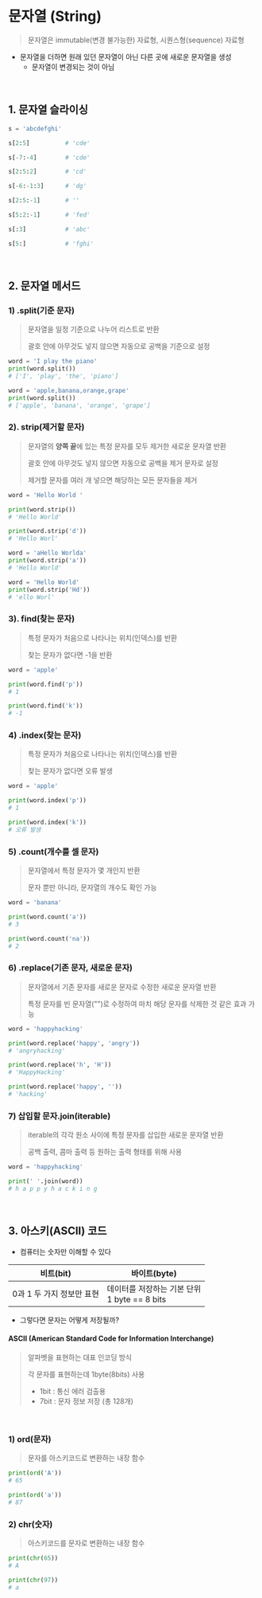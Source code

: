 # 문자열 (String)

> 문자열은 immutable(변경 불가능한) 자료형, 시퀀스형(sequence) 자료형

- 문자열을 더하면 원래 있던 문자열이 아닌 다른 곳에 새로운 문자열을 생성
  - 문자열이 변경되는 것이 아님

 <br/>

## 1. 문자열 슬라이싱

```python
s = 'abcdefghi'

s[2:5]			# 'cde'

s[-7:-4]		# 'cde'

s[2:5:2]		# 'cd'

s[-6:-1:3]		# 'dg'

s[2:5:-1]		# ''

s[5:2:-1]		# 'fed'

s[:3]			# 'abc'

s[5:]			# 'fghi'
```

<br/>

## 2. 문자열 메서드

### 1) .split(기준 문자)

> 문자열을 일정 기준으로 나누어 리스트로 반환
>
> 괄호 안에 아무것도 넣지 않으면 자동으로 공백을 기준으로 설정

```python
word = 'I play the piano'
print(word.split())
# ['I', 'play', 'the', 'piano']

word = 'apple,banana,orange,grape'
print(word.split())
# ['apple', 'banana', 'orange', 'grape']
```



### 2). strip(제거할 문자)

> 문자열의 **양쪽 끝**에 있는 특정 문자를 모두 제거한 새로운 문자열 반환
>
> 괄호 안에 아무것도 넣지 않으면 자동으로 공백을 제거 문자로 설정
>
> 제거할 문자를 여러 개 넣으면 해당하는 모든 문자들을 제거

```python
word = 'Hello World '

print(word.strip())
# 'Hello World'

print(word.strip('d'))
# 'Hello Worl'

word = 'aHello Worlda'
print(word.strip('a'))
# 'Hello World'

word = 'Hello World'
print(word.strip('Hd'))
# 'ello Worl'
```

### 3). find(찾는 문자)

> 특정 문자가 처음으로 나타나는 위치(인덱스)를 반환
>
> 찾는 문자가 없다면 -1을 반환

```python
word = 'apple'

print(word.find('p'))
# 1

print(word.find('k'))
# -1
```

### 4) .index(찾는 문자)

> 특정 문자가 처음으로 나타나는 위치(인덱스)를 반환
>
> 찾는 문자가 없다면 오류 발생

```python
word = 'apple'

print(word.index('p'))
# 1

print(word.index('k'))
# 오류 발생
```

### 5) .count(개수를 셀 문자)

> 문자열에서 특정 문자가 몇 개인지 반환
>
> 문자 뿐만 아니라, 문자열의 개수도 확인 가능

```python
word = 'banana'

print(word.count('a'))
# 3

print(word.count('na'))
# 2
```

### 6) .replace(기존 문자, 새로운 문자)

> 문자열에서 기존 문자를 새로운 문자로 수정한 새로운 문자열 반환
>
> 특정 문자를 빈 문자열("")로 수정하여 마치 해당 문자를 삭제한 것 같은 효과 가능

```python
word = 'happyhacking'

print(word.replace('happy', 'angry'))
# 'angryhacking'

print(word.replace('h', 'H'))
# 'HappyHacking'

print(word.replace('happy', ''))
# 'hacking'
```

### 7) 삽입할 문자.join(iterable)

> iterable의 각각 원소 사이에 특정 문자를 삽입한 새로운 문자열 반환
>
> 공백 출력, 콤마 출력 등 원하는 출력 형태를 위해 사용

```python
word = 'happyhacking'

print(' '.join(word))
# h a p p y h a c k i n g
```

<br/>

## 3. 아스키(ASCII) 코드

- 컴퓨터는 숫자만 이해할 수 있다

| 비트(bit)                 | 바이트(byte)                                     |
| ------------------------- | ------------------------------------------------ |
| 0과 1 두 가지 정보만 표현 | 데이터를 저장하는 기본 단위<br/>1 byte == 8 bits |

- 그렇다면 문자는 어떻게 저장될까?

#### ASCII (American Standard Code for Information Interchange)

> 알파벳을 표현하는 대표 인코딩 방식
>
> 각 문자를 표현하는데 1byte(8bits) 사용
>
> - 1bit : 통신 에러 검출용
> - 7bit : 문자 정보 저장 (총 128개)

<br/>

### 1) ord(문자)

> 문자를 아스키코드로 변환하는 내장 함수

```python
print(ord('A'))
# 65

print(ord('a'))
# 87
```

### 2) chr(숫자)

> 아스키코드를 문자로 변환하는 내장 함수

```python
print(chr(65))
# A

print(chr(97))
# a
```